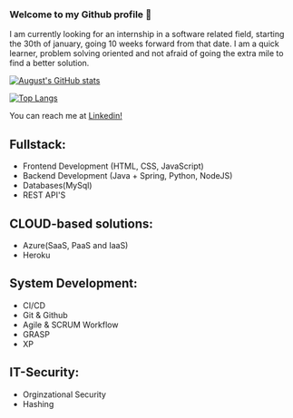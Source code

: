 ### Welcome to my Github profile 👋
I am currently looking for an internship in a software related field, starting the 30th of january, going 10 weeks forward from that date. I am a quick learner, problem solving oriented and not afraid of going the extra mile to find a better solution.


[![August's GitHub stats](https://github-readme-stats.vercel.app/api?username=TheeCapain)](https://www.linkedin.com/in/august-hauerslev-188345122/)

[![Top Langs](https://github-readme-stats.vercel.app/api/top-langs/?username=TheeCapain)]([https://www.linkedin.com/in/michalanybroe](https://www.linkedin.com/in/august-hauerslev-188345122/))

You can reach me at [Linkedin!](https://www.linkedin.com/in/august-hauerslev-188345122/)


## Fullstack:
- Frontend Development (HTML, CSS, JavaScript)
- Backend Development (Java + Spring, Python, NodeJS)
- Databases(MySql)
- REST API'S

## CLOUD-based solutions:
- Azure(SaaS, PaaS and IaaS)
- Heroku

## System Development:
- CI/CD
- Git & Github
- Agile & SCRUM Workflow
- GRASP
- XP

## IT-Security:
- Orginzational Security
- Hashing

